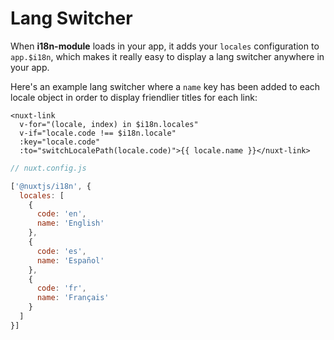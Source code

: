 # Lang Switcher

When **i18n-module** loads in your app, it adds your `locales` configuration to `app.$i18n`, which makes it really easy to display a lang switcher anywhere in your app.

Here's an example lang switcher where a `name` key has been added to each locale object in order to display friendlier titles for each link:

```vue
<nuxt-link
  v-for="(locale, index) in $i18n.locales"
  v-if="locale.code !== $i18n.locale"
  :key="locale.code"
  :to="switchLocalePath(locale.code)">{{ locale.name }}</nuxt-link>
```

```js
// nuxt.config.js

['@nuxtjs/i18n', {
  locales: [
    {
      code: 'en',
      name: 'English'
    },
    {
      code: 'es',
      name: 'Español'
    },
    {
      code: 'fr',
      name: 'Français'
    }
  ]
}]
```
